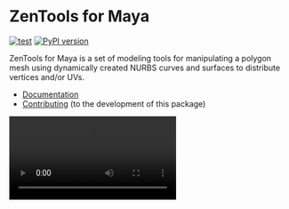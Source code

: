 # ZenTools for Maya

[![test](https://github.com/enorganic/maya-zen-tools/actions/workflows/test.yml/badge.svg?branch=main)](https://github.com/enorganic/maya-zen-tools/actions/workflows/test.yml)
[![PyPI version](https://badge.fury.io/py/maya-zen-tools.svg?icon=si%3Apython)](https://badge.fury.io/py/maya-zen-tools)

ZenTools for Maya is a set of modeling tools for manipulating a polygon mesh
using dynamically created NURBS curves and surfaces to distribute vertices
and/or UVs.

- [Documentation](https://maya-zen-tools.enorganic.org)
- [Contributing](https://maya-zen-tools.enorganic.org/contributing) (to the development of this package)

<video src="https://maya-zen-tools.enorganic.org/assets/videos/maya-zen-tools-demo.mp4" autoplay=true loop=true controls=true />